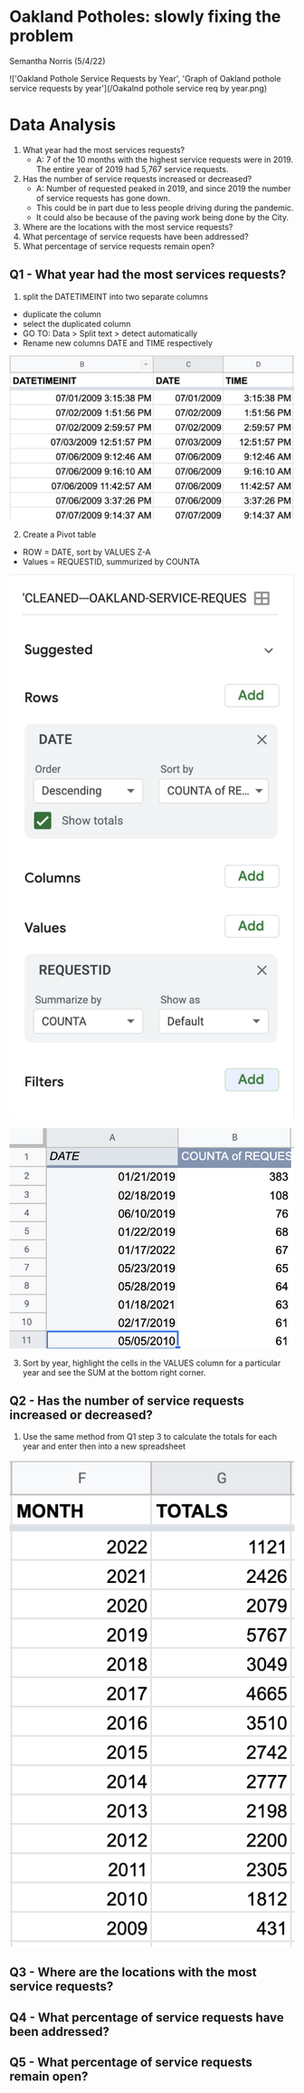 # Oakland Potholes: slowly fixing the problem
Semantha Norris (5/4/22)

!['Oakland Pothole Service Requests by Year', 'Graph of Oakland pothole service requests by year'](/Oakalnd pothole service req by year.png)

# Data Analysis 
1. What year had the most services requests?
    * A: 7 of the 10 months with the highest service requests were in 2019. The entire year of 2019 had 5,767 service requests. 
2. Has the number of service requests increased or decreased?
    * A: Number of requested peaked in 2019, and since 2019 the number of service requests has gone down. 
    * This could be in part due to less people driving during the pandemic.
    * It could also be because of the paving work being done by the City. 
3. Where are the locations with the most service requests?
4. What percentage of service requests have been addressed? 
5. What percentage of service requests remain open?

## Q1 - What year had the most services requests?

1. split the DATETIMEINT into two separate columns
  * duplicate the column
  * select the duplicated column
  * GO TO: Data > Split text > detect automatically
  * Rename new columns DATE and TIME respectively

!['Q1-img-01', 'Screenshot of splitting DATETIMEINT into two separate columns'](/Q1-img-01.jpg)

2. Create a Pivot table
  * ROW = DATE, sort by VALUES Z-A
  * Values = REQUESTID, summurized by COUNTA

!['Q1-img-02', 'Screenshot of pivot table settings for Q1'](/Q1-img-02.jpg)

!['Q1-img-03', 'Screenshot of the sorted pivot table for Q1'](/Q1-img-03.jpg)

3. Sort by year, highlight the cells in the VALUES column for a particular year and see the SUM at the bottom right corner. 

## Q2 - Has the number of service requests increased or decreased?

1. Use the same method from Q1 step 3 to calculate the totals for each year and enter then into a new spreadsheet

!['Q2-img-01', 'Calculated total service requests per year'](/Q2-img-01.jpg)

## Q3 - Where are the locations with the most service requests?
## Q4 - What percentage of service requests have been addressed?
## Q5 - What percentage of service requests remain open?






